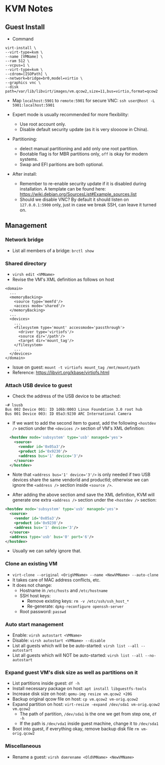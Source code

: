 # KVM Notes

## Guest Install

* Command
```
virt-install \
--virt-type=kvm \
--name [VMName] \
--ram 512 \
--vcpus=1 \
--virt-type=kvm \
--cdrom=[ISOPath] \
--network=bridge=br0,model=virtio \
--graphics vnc \
--disk path=/var/lib/libvirt/images/vm.qcow2,size=11,bus=virtio,format=qcow2
```

* Map `localhost:5901` to `remote:5901` for secure VNC: `ssh user@host -L 5901:localhost:5901`

* Expert mode is usually recommended for more flexibility:
  * Use root account only.
  * Disable default security update (as it is very sloooow in China).

* Partitioning:
  * delect manual partitioning and add only one root partition.
  * Bootable flag is for MBR partitions only, `off` is okay for modern systems.
  * Swap and EFI paritions are both optional.

* After install:
  * Remember to re-enable security update if it is disabled during installation. A template can be found here: https://wiki.debian.org/SourcesList#Example_sources.list
  * Should we disable VNC? By default it should listen on `127.0.0.1:5900` only, just in case we break SSH, can leave it turned on.

## Management

### Network bridge

* List all members of a bridge: `brctl show`

### Shared directory

* `virsh edit <VMName>`
* Revise the VM's XML definition as follows on host
```
<domain>
  ...
  <memoryBacking>
    <source type='memfd'/>
    <access mode='shared'/>
  </memoryBacking>
  ...
  <devices>
    ...
    <filesystem type='mount' accessmode='passthrough'>
      <driver type='virtiofs'/>
      <source dir='/path'/>
      <target dir='mount_tag'/>
    </filesystem>
    ...
  </devices>
</domain>
```
* Issue on guest: `mount -t virtiofs mount_tag /mnt/mount/path`
* Reference: https://libvirt.org/kbase/virtiofs.html

### Attach USB device to guest

* Check the address of the USB device to be attached:

```shell
~# lsusb
Bus 002 Device 001: ID 1d6b:0003 Linux Foundation 3.0 root hub
Bus 001 Device 003: ID 05a3:9230 ARC International Camera
```

* If we want to add the second item to guest,
add the following `<hostdev />` section under the `<devices />` section of
VM's XML definition:
```XML
  <hostdev mode='subsystem' type='usb' managed='yes'>
    <source>
      <vendor id='0x05a3'/>
      <product id='0x9230'/>
      <address bus='1' device='3'/>
    </source>
  </hostdev>
```
  * Note that `<address bus='1' device='3'/>` is only needed if two USB devices
  share the same vendorId and productId; otherwise we can ignore the `<address />` 
  section inside `<source />`.

* After adding the above section amd save the XML definition, KVM will generate
one extra `<address />` section under the `<hostdev />` section:
```XML
<hostdev mode='subsystem' type='usb' managed='yes'>
  <source>
    <vendor id='0x05a3'/>
    <product id='0x9230'/>
    <address bus='1' device='3'/>
  </source>
  <address type='usb' bus='0' port='6'/>
</hostdev>
```
  * Usually we can safely ignore that.

### Clone an existing VM

* `virt-clone --original <OrigVMName> --name <NewVMName> --auto-clone`
* It takes care of MAC address conflicts, etc.
* It does not change:
  * Hostname in `/etc/hosts` and `/etc/hostname`
  * SSH host keys:
    * Remove existing keys: `rm -v /etc/ssh/ssh_host_*`
    * Re-generate: `dpkg-reconfigure openssh-server`
  * Root password: `passwd`

### Auto start management

* Enable: `virsh autostart <VMName>`
* Disable: `virsh autostart <VMName> --disable`
* List all guests which will be be auto-started: `virsh list --all --autostart`
* List all guests which will NOT be auto-started: `virsh list --all --no-autostart`


### Expand guest VM's disk size as well as partitions on it

* List partitions inside guest: `df -h`
* Install necessary package on host: `apt install libguestfs-tools`
* Increase disk size on host: `qemu-img resize vm.qcow2 +20G`
* Backup original qcow file on host: `cp vm.qcow2 vm-orig.qcow2`
* Expand partition on host: `virt-resize -expand /dev/sda1 vm-orig.qcow2 vm.qcow2`
  * The path of partition, `/dev/sda1` is the one we get from step one, `df -h`
  * If the path is `/dev/vda1` inside guest machine, change it to `/dev/sda1`
* Boot into guest, if everything okay, remove backup disk file `rm vm-orig.qcow2`

### Miscellaneous
* Rename a guest: `virsh domrename <OldVMName> <NewVMName>`